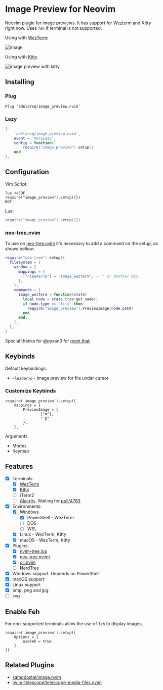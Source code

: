 # Image Preview for Neovim

Neovim plugin for image previews. It has support for Wezterm and Kitty right now.
Uses `feh` if terminal is not supported.

Using with [WezTerm](https://wezfurlong.org/wezterm/):

![image](https://user-images.githubusercontent.com/430272/194723584-3af9e272-b6b9-456a-af88-e1f79e5213e5.png)

Using with [Kitty](https://sw.kovidgoyal.net/kitty/)

![image preview with kitty](https://github.com/adelarsq/image_preview.nvim/assets/84777573/88c2dcac-1332-4c64-91af-a009e73e7399)

## Installing

### Plug

```
Plug 'adelarsq/image_preview.nvim'
```

### Lazy

```lua
{
    'adelarsq/image_preview.nvim',
    event = 'VeryLazy',
    config = function()
        require("image_preview").setup()
    end
},
```

## Configuration

Vim Script:

```vim
lua <<EOF
require("image_preview").setup({})
EOF
```

Lua:

```lua
require("image_preview").setup({})
```

### neo-tree.nvim

To use on [neo-tree.nvim](https://github.com/nvim-neo-tree/neo-tree.nvim) it's necessary to add a command on the setup, as shows bellow:

```lua
require("neo-tree").setup({
  filesystem = {
    window = {
      mappings = {
        ["<leader>p"] = "image_wezterm", -- " or another map
      },
    },
    commands = {
      image_wezterm = function(state)
        local node = state.tree:get_node()
        if node.type == "file" then
          require("image_preview").PreviewImage(node.path)
        end
      end,
    },
  },
}
```

Special thanks for @pysan3 for [point that](https://github.com/adelarsq/image_preview.nvim/issues/3#issuecomment-1560816413).

## Keybinds

Default keybindings:

- `<leader>p` - image preview for file under cursor

### Customize Keybinds

```
require('image_preview').setup({
    mappings = {
        PreviewImage = {
                {"n"},
                " p"
        },
    },
```

Arguments:

- Modes
- Keymap

## Features

- [x] Terminals:
   - [x] [WezTerm](https://wezfurlong.org/wezterm/)
   - [x] [Kitty](https://sw.kovidgoyal.net/kitty/)
   - [ ] iTerm2
   - [ ] [Alacrity](https://github.com/alacritty/alacritty). Waiting for [pull/4763](https://github.com/alacritty/alacritty/pull/4763)
- [x] Environments:
   - [x] Windows
      - [x] PowerShell - WezTerm
      - [ ] DOS
      - [ ] WSL
   - [x] Linux - WezTerm, Kitty
   - [x] macOS - WezTerm, Kitty
- [x] Plugins:
   - [x] [nvim-tree.lua](https://github.com/kyazdani42/nvim-tree.lua)
   - [x] [neo-tree.nvim)](https://github.com/nvim-neo-tree/neo-tree.nvim)
   - [x] [oil.nvim](https://github.com/stevearc/oil.nvim)
   - [ ] NerdTree
- [x] Windows support. Depends on PowerShell
- [x] macOS support
- [x] Linux support
- [x] bmp, png and jpg
- [ ] svg

## Enable Feh

For non-supported terminals allow the use of `feh` to display images.

```
require('image_preview').setup({
    Options = {
        useFeh = true
    }
})
```

## Related Plugins

- [samodostal/image.nvim](https://github.com/samodostal/image.nvim)
- [nvim-telescope/telescope-media-files.nvim](https://github.com/nvim-telescope/telescope-media-files.nvim)
